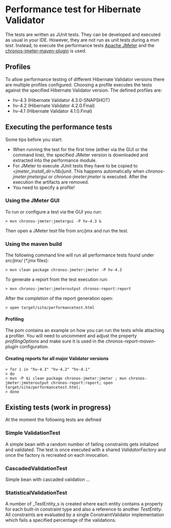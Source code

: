 # Performance test for Hibernate Validator

The tests are written as JUnit tests. They can be developed and executed as usual in your IDE. However, they are not
run as unit tests during a _mvn test_. Instead, to execute the performance tests [Apache JMeter](http://jmeter.apache.org/)
and the [chronos-jmeter-maven-plugin](http://mojo.codehaus.org/chronos/chronos-jmeter-maven-plugin) is used.

## Profiles

To allow performance testing of different Hibernate Validator versions there are multiple profiles configured.
Choosing a profile executes the tests against the specified Hibernate Validator version. The defined profiles are:

* hv-4.3 (Hibernate Validator 4.3.0-SNAPSHOT)
* hv-4.2 (Hibernate Validator 4.2.0.Final)
* hv-4.1 (Hibernate Validator 4.1.0.Final)

## Executing the performance tests

Some tips before you start:

* When running the test for the first time (either via the GUI or the command line), the specified JMeter version is
downloaded and extracted into the performance module.
* For JMeter to execute JUnit tests they have to be copied to _\<jmeter_install_dir\>/lib/junit_. This happens automatically
  when _chronos-jmeter:jmetergui_ or _chronos-jmeter:jmeter_ is executed. After the execution the artifacts are removed.
* You need to specify a profile!

### Using the JMeter GUI

To run or configure a test via the GUI you run:

    > mvn chronos-jmeter:jmetergui -P hv-4.3 &

Then open a JMeter test file from _src/jmx_ and run the test.

### Using the maven build

The following command line will run all performance tests found under _src/jmx/_  (_*.jmx_ files):

    > mvn clean package chronos-jmeter:jmeter -P hv-4.3

To generate a report from the test execution run:

    > mvn chronos-jmeter:jmeteroutput chronos-report:report

After the completion of the report generation open:

    > open target/site/performancetest.html

#### Profiling

The pom contains an example on how you can run the tests while attaching a profiler. You will need to uncomment and
adjust the property _profilingOptions_ and make sure it is used in the _chronos-report-maven-plugin_ configuration.

#### Creating reports for all major Validator versions

    > for i in "hv-4.3" "hv-4.2" "hv-4.1"
    > do
    > mvn -P $i clean package chronos-jmeter:jmeter ; mvn chronos-jmeter:jmeteroutput chronos-report:report; open target/site/performancetest.html;
    > done

## Existing tests (work in progress)

At the moment the following tests are defined

### Simple ValidationTest

A simple bean with a random number of failing constraints gets initalized and validated. The test is once executed with
a shared _ValidatorFactory_ and once the factory is recreated on each invocation.

### CascadedValidationTest

Simple bean with cascaded validation ...

### StatisticalValidationTest

A number of _TestEntity_s is created where each entity contains a property for each built-in constraint type and also a reference
to another _TestEntity_. All constraints are evaluated by a single ConstraintValidator implementation which fails a specified
percentage of the validations.



